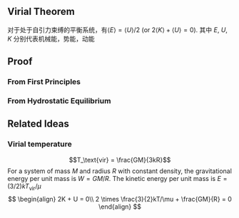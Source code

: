 ## Virial Theorem
对于处于自引力束缚的平衡系统，有$\langle E\rangle = \langle U \rangle /2$ (or $2\langle K \rangle + \langle U \rangle = 0$).
其中 $E$, $U$, $K$ 分别代表机械能，势能，动能
## Proof
### From First Principles
### From Hydrostatic Equilibrium

## Related Ideas
### Virial temperature
$$T_\text{vir} = \frac{GM}{3kR}$$
For a system of mass $M$ and radius $R$ with constant density, the gravitational energy per unit mass is $W = GM/R$. The kinetic energy per unit mass is $E = (3/2)kT_\text{vir}/μ$
$$
\begin{align}
2K + U = 0\\
2 \times \frac{3}{2}kT/\mu + \frac{GM}{R} = 0
\end{align}
$$
